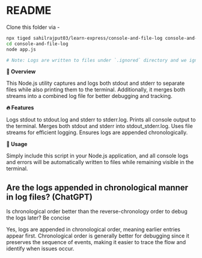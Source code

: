 # README

Clone this folder via -

```sh
npx tiged sahilrajput03/learn-express/console-and-file-log console-and-file-log
cd console-and-file-log
node app.js

# Note: Logs are written to files under `.ignored` directory and we ignore this folder in .gitignore file on purpose because we do not want server instance logs to sync to github repository.
```

**📜 Overview**

This Node.js utility captures and logs both stdout and stderr to separate files while also printing them to the terminal. Additionally, it merges both streams into a combined log file for better debugging and tracking.

**🔥 Features**

Logs stdout to stdout.log and stderr to stderr.log.
Prints all console output to the terminal.
Merges both stdout and stderr into stdout_stderr.log.
Uses file streams for efficient logging.
Ensures logs are appended chronologically.

**🚀 Usage**

Simply include this script in your Node.js application, and all console logs and errors will be automatically written to files while remaining visible in the terminal.

## Are the logs appended in chronological manner in log files? (ChatGPT)

Is chronological order better than the reverse-chronology order to debug the logs later? Be concise 

Yes, logs are appended in chronological order, meaning earlier entries appear first. Chronological order is generally better for debugging since it preserves the sequence of events, making it easier to trace the flow and identify when issues occur.
